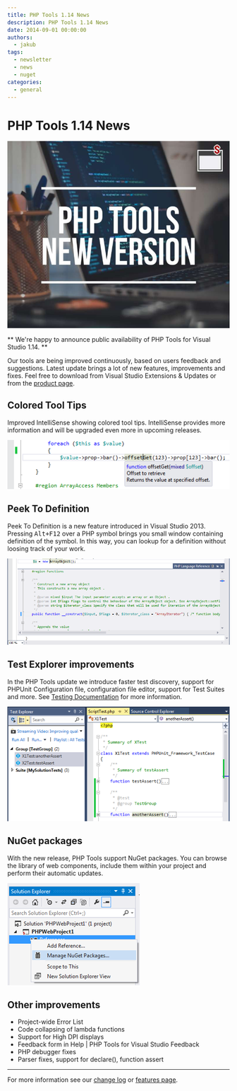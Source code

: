 ```yaml
---
title: PHP Tools 1.14 News
description: PHP Tools 1.14 News
date: 2014-09-01 00:00:00
authors:
  - jakub
tags:
  - newsletter
  - news
  - nuget
categories:
  - general
---
```


# PHP Tools 1.14 News

![Cover Image](imgs/phptoolsnewversionblog.jpg)

** We're happy to announce public availability of PHP Tools for Visual Studio 1.14. **

<!-- more -->

Our tools are being improved continuously, based on users feedback and suggestions. Latest update brings a lot of new features, improvements and fixes. Feel free to download from Visual Studio Extensions & Updates or from the [product page](http://www.devsense.com/products/php-tools/download).

## Colored Tool Tips
Improved IntelliSense showing colored tool tips. IntelliSense provides more information and will be upgraded even more in upcoming releases.

![tooltips](imgs\tooltips.png)

## Peek To Definition
Peek To Definition is a new feature introduced in Visual Studio 2013. Pressing <kbd>Alt+F12</kbd> over a PHP symbol brings you small window containing definition of the symbol. In this way, you can lookup for a definition without loosing track of your work.

![peektodef](imgs\peektodef.png)

## Test Explorer improvements
In the PHP Tools update we introduce faster test discovery, support for PHPUnit Configuration file, configuration file editor, support for Test Suites and more. See [Testing Documentation](http://docs.devsense.com/testing/test-explorer) for more information.

![test-explorer-2](imgs\test-explorer-2.png)

## NuGet packages
With the new release, PHP Tools support NuGet packages. You can browse the library of web components, include them within your project and perform their automatic updates.

![nuget](imgs\nuget.png)

## Other improvements
* Project-wide Error List
* Code collapsing of lambda functions
* Support for High DPI displays
* Feedback form in Help | PHP Tools for Visual Studio Feedback
* PHP debugger fixes
* Parser fixes, support for declare(), function assert

---

For more information see our [change log](http://www.devsense.com/products/php-tools/download) or [features page](http://www.devsense.com/products/php-tools/features).
